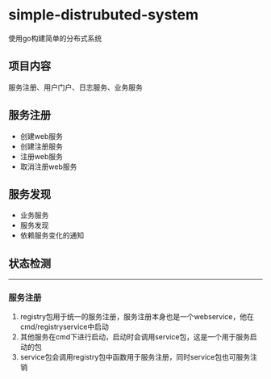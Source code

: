 # simple-distrubuted-system
使用go构建简单的分布式系统
## 项目内容
服务注册、用户门户、日志服务、业务服务
## 服务注册
- 创建web服务
- 创建注册服务
- 注册web服务
- 取消注册web服务
## 服务发现
- 业务服务
- 服务发现
- 依赖服务变化的通知
## 状态检测

---

### 服务注册
1. registry包用于统一的服务注册，服务注册本身也是一个webservice，他在cmd/registryservice中启动
2. 其他服务在cmd下进行启动，启动时会调用service包，这是一个用于服务启动的包
3. service包会调用registry包中函数用于服务注册，同时service包也可服务注销